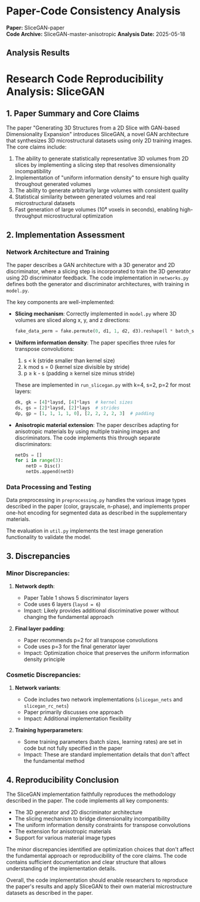 # Paper-Code Consistency Analysis

**Paper:** SliceGAN-paper  
**Code Archive:** SliceGAN-master-anisotropic
**Analysis Date:** 2025-05-18

## Analysis Results

# Research Code Reproducibility Analysis: SliceGAN

## 1. Paper Summary and Core Claims

The paper "Generating 3D Structures from a 2D Slice with GAN-based Dimensionality Expansion" introduces SliceGAN, a novel GAN architecture that synthesizes 3D microstructural datasets using only 2D training images. The core claims include:

1. The ability to generate statistically representative 3D volumes from 2D slices by implementing a slicing step that resolves dimensionality incompatibility
2. Implementation of "uniform information density" to ensure high quality throughout generated volumes
3. The ability to generate arbitrarily large volumes with consistent quality
4. Statistical similarity between generated volumes and real microstructural datasets
5. Fast generation of large volumes (10⁸ voxels in seconds), enabling high-throughput microstructural optimization

## 2. Implementation Assessment

### Network Architecture and Training

The paper describes a GAN architecture with a 3D generator and 2D discriminator, where a slicing step is incorporated to train the 3D generator using 2D discriminator feedback. The code implementation in `networks.py` defines both the generator and discriminator architectures, with training in `model.py`.

The key components are well-implemented:

- **Slicing mechanism**: Correctly implemented in `model.py` where 3D volumes are sliced along x, y, and z directions:
  ```python
  fake_data_perm = fake.permute(0, d1, 1, d2, d3).reshape(l * batch_size, nc, l, l)
  ```

- **Uniform information density**: The paper specifies three rules for transpose convolutions:
  1. s < k (stride smaller than kernel size)
  2. k mod s = 0 (kernel size divisible by stride)
  3. p ≥ k - s (padding ≥ kernel size minus stride)
  
  These are implemented in `run_slicegan.py` with k=4, s=2, p=2 for most layers:
  ```python
  dk, gk = [4]*laysd, [4]*lays  # kernel sizes
  ds, gs = [2]*laysd, [2]*lays  # strides
  dp, gp = [1, 1, 1, 1, 0], [2, 2, 2, 2, 3]  # padding
  ```

- **Anisotropic material extension**: The paper describes adapting for anisotropic materials by using multiple training images and discriminators. The code implements this through separate discriminators:
  ```python
  netDs = []
  for i in range(3):
      netD = Disc()
      netDs.append(netD)
  ```

### Data Processing and Testing

Data preprocessing in `preprocessing.py` handles the various image types described in the paper (color, grayscale, n-phase), and implements proper one-hot encoding for segmented data as described in the supplementary materials.

The evaluation in `util.py` implements the test image generation functionality to validate the model.

## 3. Discrepancies

### Minor Discrepancies:

1. **Network depth**: 
   - Paper Table 1 shows 5 discriminator layers
   - Code uses 6 layers (`laysd = 6`)
   - Impact: Likely provides additional discriminative power without changing the fundamental approach

2. **Final layer padding**: 
   - Paper recommends p=2 for all transpose convolutions
   - Code uses p=3 for the final generator layer
   - Impact: Optimization choice that preserves the uniform information density principle

### Cosmetic Discrepancies:

1. **Network variants**: 
   - Code includes two network implementations (`slicegan_nets` and `slicegan_rc_nets`)
   - Paper primarily discusses one approach
   - Impact: Additional implementation flexibility

2. **Training hyperparameters**: 
   - Some training parameters (batch sizes, learning rates) are set in code but not fully specified in the paper
   - Impact: These are standard implementation details that don't affect the fundamental method

## 4. Reproducibility Conclusion

The SliceGAN implementation faithfully reproduces the methodology described in the paper. The code implements all key components:
- The 3D generator and 2D discriminator architecture
- The slicing mechanism to bridge dimensionality incompatibility
- The uniform information density constraints for transpose convolutions
- The extension for anisotropic materials
- Support for various material image types

The minor discrepancies identified are optimization choices that don't affect the fundamental approach or reproducibility of the core claims. The code contains sufficient documentation and clear structure that allows understanding of the implementation details.

Overall, the code implementation should enable researchers to reproduce the paper's results and apply SliceGAN to their own material microstructure datasets as described in the paper.